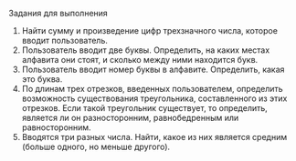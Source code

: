 Задания для выполнения
1. Найти сумму и произведение цифр трехзначного числа, которое вводит пользователь.
5. Пользователь вводит две буквы. Определить, на каких местах алфавита они стоят, и сколько между ними находится букв.
6. Пользователь вводит номер буквы в алфавите. Определить, какая это буква.
7. По длинам трех отрезков, введенных пользователем, определить возможность существования треугольника, составленного из этих отрезков. Если такой треугольник существует, то определить, является ли он разносторонним, равнобедренным или равносторонним.
9. Вводятся три разных числа. Найти, какое из них является средним (больше одного, но меньше другого).
